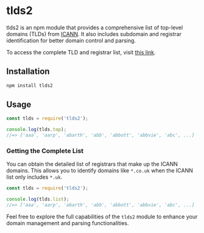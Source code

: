 # tlds2

tlds2 is an npm module that provides a comprehensive list of top-level domains (TLDs) from [ICANN](https://www.icann.org/resources/pages/tlds-2012-02-25-en). It also includes subdomain and registrar identification for better domain control and parsing.

To access the complete TLD and registrar list, visit [this link](https://raw.githubusercontent.com/mykiimike/node-tlds2/master/data/tld-list.txt).

## Installation

```sh
npm install tlds2
```

## Usage

```js
const tlds = require('tlds2');

console.log(tlds.top);
//=> ['aaa', 'aarp', 'abarth', 'abb', 'abbott', 'abbvie', 'abc', ...]
```

### Getting the Complete List

You can obtain the detailed list of registrars that make up the ICANN domains. This allows you to identify domains like `*.co.uk` when the ICANN list only includes `*.uk`.

```js
const tlds = require('tlds2');

console.log(tlds.list);
//=> ['aaa', 'aarp', 'abarth', 'abb', 'abbott', 'abbvie', 'abc', ...]
```

Feel free to explore the full capabilities of the `tlds2` module to enhance your domain management and parsing functionalities.